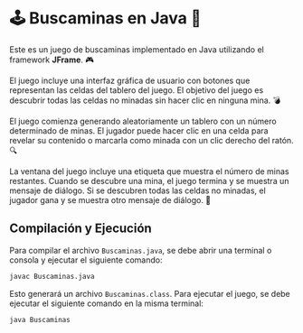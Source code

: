 # 🕹️ Buscaminas en Java 🧩

Este es un juego de buscaminas implementado en Java utilizando el framework **JFrame**. 🎮

El juego incluye una interfaz gráfica de usuario con botones que representan las celdas del tablero del juego. El objetivo del juego es descubrir todas las celdas no minadas sin hacer clic en ninguna mina. 💣

El juego comienza generando aleatoriamente un tablero con un número determinado de minas. El jugador puede hacer clic en una celda para revelar su contenido o marcarla como minada con un clic derecho del ratón. 🔍

La ventana del juego incluye una etiqueta que muestra el número de minas restantes. Cuando se descubre una mina, el juego termina y se muestra un mensaje de diálogo. Si se descubren todas las celdas no minadas, el jugador gana y se muestra otro mensaje de diálogo. 🎉

## Compilación y Ejecución

Para compilar el archivo `Buscaminas.java`, se debe abrir una terminal o consola y ejecutar el siguiente comando:

```bash
javac Buscaminas.java
```

Esto generará un archivo `Buscaminas.class`. Para ejecutar el juego, se debe ejecutar el siguiente comando en la misma terminal:

```bash
java Buscaminas
```
